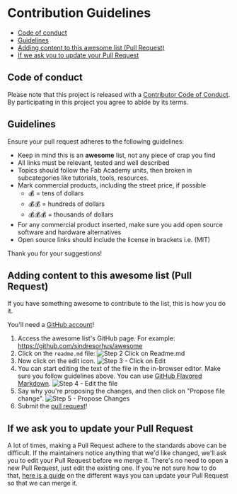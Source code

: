 # Contribution Guidelines

- [Code of conduct](#code-of-conduct)
- [Guidelines](#guidelines)
- [Adding content to this awesome list (Pull Request)](#adding-content-to-this-awesome-list-pull-request)
- [If we ask you to update your Pull Request](#if-we-ask-you-to-update-your-pull-request)

## Code of conduct

Please note that this project is released with a
[Contributor Code of Conduct](code-of-conduct.md). By participating in this
project you agree to abide by its terms.

## Guidelines

Ensure your pull request adheres to the following guidelines:

- Keep in mind this is an **awesome** list, not any piece of crap you find
- All links must be relevant, tested and well described
- Topics should follow the Fab Academy units, then broken in subcategories like tutorials, tools, resources.
- Mark commercial products, including the street price, if possible
  - :moneybag: = tens of dollars
  - :moneybag::moneybag: = hundreds of dollars
  - :moneybag::moneybag::moneybag: = thousands of dollars
- For any commercial product inserted, make sure you add open source software and hardware alternatives
- Open source links should include the license in brackets i.e. (MIT)

Thank you for your suggestions!

## Adding content to this awesome list (Pull Request)

If you have something awesome to contribute to the list, this is how you do it.

You'll need a [GitHub account](https://github.com/join)!

1. Access the awesome list's GitHub page. For example: https://github.com/sindresorhus/awesome
2. Click on the `readme.md` file: ![Step 2 Click on Readme.md](https://cloud.githubusercontent.com/assets/170270/9402920/53a7e3ea-480c-11e5-9d81-aecf64be55eb.png)
3. Now click on the edit icon. ![Step 3 - Click on Edit](https://cloud.githubusercontent.com/assets/170270/9402927/6506af22-480c-11e5-8c18-7ea823530099.png)
4. You can start editing the text of the file in the in-browser editor. Make sure you follow guidelines above. You can use [GitHub Flavored Markdown](https://help.github.com/articles/github-flavored-markdown/). ![Step 4 - Edit the file](https://cloud.githubusercontent.com/assets/170270/9402932/7301c3a0-480c-11e5-81f5-7e343b71674f.png)
5. Say why you're proposing the changes, and then click on "Propose file change". ![Step 5 - Propose Changes](https://cloud.githubusercontent.com/assets/170270/9402937/7dd0652a-480c-11e5-9138-bd14244593d5.png)
6. Submit the [pull request](https://help.github.com/articles/using-pull-requests/)!

## If we ask you to update your Pull Request

A lot of times, making a Pull Request adhere to the standards above can be difficult.
If the maintainers notice anything that we'd like changed, we'll ask you to
edit your Pull Request before we merge it. There's no need to open a new Pull Request, just edit
the existing one. If you're not sure how to do that,
[here is a guide](https://github.com/RichardLitt/knowledge/blob/master/github/amending-a-commit-guide.md)
on the different ways you can update your Pull Request so that we can merge it.
